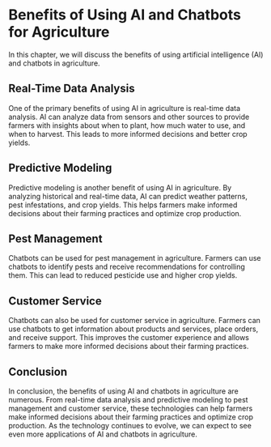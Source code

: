 Benefits of Using AI and Chatbots for Agriculture
========================================================================================================

In this chapter, we will discuss the benefits of using artificial intelligence (AI) and chatbots in agriculture.

Real-Time Data Analysis
-----------------------

One of the primary benefits of using AI in agriculture is real-time data analysis. AI can analyze data from sensors and other sources to provide farmers with insights about when to plant, how much water to use, and when to harvest. This leads to more informed decisions and better crop yields.

Predictive Modeling
-------------------

Predictive modeling is another benefit of using AI in agriculture. By analyzing historical and real-time data, AI can predict weather patterns, pest infestations, and crop yields. This helps farmers make informed decisions about their farming practices and optimize crop production.

Pest Management
---------------

Chatbots can be used for pest management in agriculture. Farmers can use chatbots to identify pests and receive recommendations for controlling them. This can lead to reduced pesticide use and higher crop yields.

Customer Service
----------------

Chatbots can also be used for customer service in agriculture. Farmers can use chatbots to get information about products and services, place orders, and receive support. This improves the customer experience and allows farmers to make more informed decisions about their farming practices.

Conclusion
----------

In conclusion, the benefits of using AI and chatbots in agriculture are numerous. From real-time data analysis and predictive modeling to pest management and customer service, these technologies can help farmers make informed decisions about their farming practices and optimize crop production. As the technology continues to evolve, we can expect to see even more applications of AI and chatbots in agriculture.

